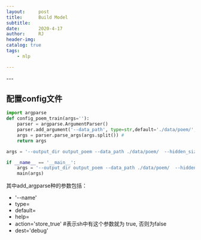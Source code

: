 ```yaml
---
layout:     post
title:      Build Model
subtitle:   
date:       2020-4-17
author:     RJ
header-img: 
catalog: true
tags:
    - nlp

---
```

<p id = "build"></p>
---










## 配置config文件

```python
import argparse
def config_poem_train(args=''):
    parser = argparse.ArgumentParser()
    parser.add_argument('--data_path', type=str,default='./data/poem/',help='data path')
    args = parser.parse_args(args.split()) # 
    return args

args = '--output_dir output_poem --data_path ./data/poem/  --hidden_size 128 --embedding_size 128 --cell_type lstm'

```

```python
if __name__ == '__main__':
    args = '--output_dir output_poem --data_path ./data/poem/  --hidden_size 128 --embedding_size 128 --cell_type lstm'
    main(args)
```


其中add_argparse种的参数包括：
- '--name'
- type=
- default=
- help=
- action='store_true' #表示sh中有这个参数就为 true, 否则为false
- dest='debug' 

## 